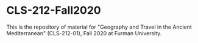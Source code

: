 # CLS-212-Fall2020
This is the repository of material for "Geography and Travel in the Ancient Mediterranean" (CLS-212-01), Fall 2020 at Furman University.
